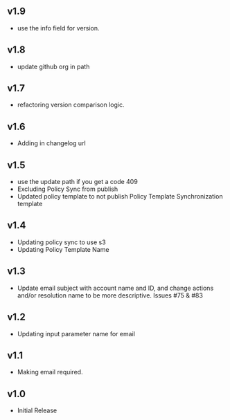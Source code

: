v1.9
----
- use the info field for version.

v1.8
----
- update github org in path

v1.7
----
- refactoring version comparison logic.

v1.6
----
- Adding in changelog url

v1.5
----
- use the update path if you get a code 409
- Excluding Policy Sync from publish
- Updated policy template to not publish Policy Template Synchronization template

v1.4
----
- Updating policy sync to use s3
- Updating Policy Template Name

v1.3
----
- Update email subject with account name and ID, and change actions and/or resolution name to be more descriptive. Issues #75 & #83

v1.2
----
- Updating input parameter name for email

v1.1
-----
- Making email required.

v1.0
----
- Initial Release
